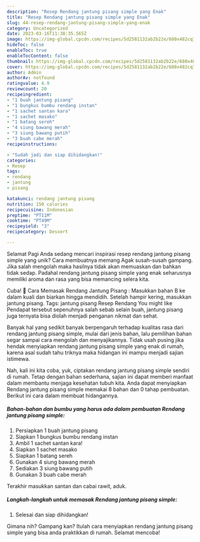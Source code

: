 ```yaml
---
description: "Resep Rendang jantung pisang simple yang Enak"
title: "Resep Rendang jantung pisang simple yang Enak"
slug: 44-resep-rendang-jantung-pisang-simple-yang-enak
category: Uncategorized
date: 2023-03-16T11:38:35.565Z
image: https://img-global.cpcdn.com/recipes/5d2581132ab2b22e/680x482cq70/rendang-jantung-pisang-simple-foto-resep-utama.jpg
hideToc: false
enableToc: true
enableTocContent: false
thumbnail: https://img-global.cpcdn.com/recipes/5d2581132ab2b22e/680x482cq70/rendang-jantung-pisang-simple-foto-resep-utama.jpg
cover: https://img-global.cpcdn.com/recipes/5d2581132ab2b22e/680x482cq70/rendang-jantung-pisang-simple-foto-resep-utama.jpg
author: Admin
authorAv: notfound
ratingvalue: 4.9
reviewcount: 20
recipeingredient:
- "1 buah jantung pisang"
- "1 bungkus bumbu rendang instan"
- "1 sachet santan kara"
- "1 sachet masako"
- "1 batang sereh"
- "4 siung bawang merah"
- "3 siung bawang putih"
- "3 buah cabe merah"
recipeinstructions:

- "Sudah jadi dan siap dihidangkan!"
categories:
- Resep
tags:
- rendang
- jantung
- pisang

katakunci: rendang jantung pisang 
nutrition: 150 calories
recipecuisine: Indonesian
preptime: "PT11M"
cooktime: "PT49M"
recipeyield: "3"
recipecategory: Dessert

---
```



Selamat Pagi Anda sedang mencari inspirasi resep rendang jantung pisang simple yang unik? Cara membuatnya memang Agak susah-susah gampang. Jika salah mengolah maka hasilnya tidak akan memuaskan dan bahkan tidak sedap. Padahal rendang jantung pisang simple yang enak seharusnya memiliki aroma dan rasa yang bisa memancing selera kita.


Cuba! 🌟 Cara Memasak Rendang Jantung Pisang : Masukkan bahan B ke dalam kuali dan biarkan hingga mendidih. Setelah hampir kering, masukkan jantung pisang. Tags: jantung pisang Resep Rendang You might like Pendapat tersebut sepenuhnya salah sebab selain buah, jantung pisang juga ternyata bisa diolah menjadi penganan nikmat dan sehat.

Banyak hal yang sedikit banyak berpengaruh terhadap kualitas rasa dari rendang jantung pisang simple, mulai dari jenis bahan, lalu pemilihan bahan segar sampai cara mengolah dan menyajikannya. Tidak usah pusing jika hendak menyiapkan rendang jantung pisang simple yang enak di rumah, karena asal sudah tahu triknya maka hidangan ini mampu menjadi sajian istimewa.


Nah, kali ini kita coba, yuk, ciptakan rendang jantung pisang simple sendiri di rumah. Tetap dengan bahan sederhana, sajian ini dapat memberi manfaat dalam membantu menjaga kesehatan tubuh kita. Anda dapat menyiapkan Rendang jantung pisang simple memakai 8 bahan dan 0 tahap pembuatan. Berikut ini cara dalam membuat hidangannya.

<!--inarticleads1-->

##### Bahan-bahan dan bumbu yang harus ada dalam pembuatan Rendang jantung pisang simple:

1. Persiapkan 1 buah jantung pisang
1. Siapkan 1 bungkus bumbu rendang instan
1. Ambil 1 sachet santan kara!
1. Siapkan 1 sachet masako
1. Siapkan 1 batang sereh
1. Gunakan 4 siung bawang merah
1. Sediakan 3 siung bawang putih
1. Gunakan 3 buah cabe merah


Terakhir masukkan santan dan cabai rawit, aduk. 

<!--inarticleads2-->

##### Langkah-langkah untuk memasak Rendang jantung pisang simple:


1. Selesai dan siap dihidangkan!



Gimana nih? Gampang kan? Itulah cara menyiapkan rendang jantung pisang simple yang bisa anda praktikkan di rumah. Selamat mencoba!
